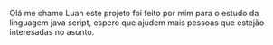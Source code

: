 Olá me chamo Luan este projeto foi feito por mim para o estudo da linguagem java script, espero que ajudem mais pessoas que estejão interesadas no asunto.
